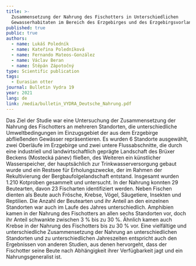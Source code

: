 ```yaml
---
title: >-
  Zusammensetzung der Nahrung des Fischotters in Unterschiedlichen
  Gewasserhabitaten im Bereich des Erzgebirges und des Erzgebirgsvorlandes
published: true
public: true
authors:
  - name: Lukáš Poledník
  - name: Kateřina Poledníková
  - name: Fernando Mateos-González
  - name: Václav Beran
  - name: Štěpán Zápotočný
type: Scientific publication
tags:
  - Eurasian otter
journal: Bulletin Vydra 19
year: 2021
lang: de
link: /media/bulletin_VYDRA_Deutsche_Nahrung.pdf
---
```

Das Ziel der Studie war eine Untersuchung der Zusammensetzung der Nahrung des Fischotters an mehreren Standorten, die unterschiedliche Umweltbedingungen im Einzugsgebiet der aus dem Erzgebirge abfließenden Gewässer repräsentieren. Es wurden 6 Standorte ausgewählt, zwei Oberläufe im Erzgebirge und zwei untere Flussabschnitte, die durch eine industriell und landwirtschaftlich geprägte Landschaft des Brüxer Beckens (Mostecká pánev) fließen, des Weiteren ein künstlicher Wasserspeicher, der hauptsächlich zur Trinkwasserversorgung gebaut wurde und ein Restsee für Erholungszwecke, der im Rahmen der Rekultivierung der Bergbaufolgelandschaft entstand. Insgesamt wurden 1.210 Kotproben gesammelt und untersucht. In der Nahrung konnten 29 Beutearten, davon 23 Fischarten identifiziert werden. Neben Fischen dienten als Beute auch Frösche, Krebse, Vögel, Säugetiere, Insekten und Reptilien. Die Anzahl der Beutearten und ihr Anteil an den einzelnen Standorten war auch im Laufe des Jahres unterschiedlich. Amphibien kamen in der Nahrung des Fischotters an allen sechs Standorten vor, doch ihr Anteil schwankte zwischen 3 % bis zu 30 %. Ähnlich kamen auch Krebse in der Nahrung des Fischotters bis zu 30 % vor. Eine vielfältige und unterschiedliche Zusammensetzung der Nahrung an unterschiedlichen Standorten und zu unterschiedlichen Jahreszeiten entspricht auch den Ergebnissen von anderen Studien, aus denen hervorgeht, dass der Fischotter seine Beute nach Abhängigkeit ihrer Verfügbarkeit jagt und ein Nahrungsgeneralist ist.
